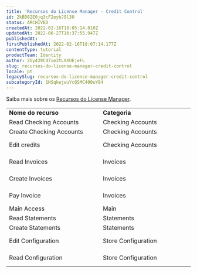 ```yaml
---
title: 'Recursos do License Manager - Credit Control'
id: 2kBD82E0jq3cF2eybJ9l3U
status: ARCHIVED
createdAt: 2022-02-16T18:05:14.810Z
updatedAt: 2022-06-27T16:37:55.947Z
publishedAt: 
firstPublishedAt: 2022-02-16T18:07:14.177Z
contentType: tutorial
productTeam: Identity
author: 2Gy429C47ie3tL9XUEjeFL
slug: recursos-do-license-manager-credit-control
locale: pt
legacySlug: recursos-do-license-manager-credit-control
subcategoryId: 1HSqkejwuYcQSMC400uY84
---
```


Saiba mais sobre os [Recursos do License Manager](https://help.vtex.com/pt/tutorial/license-manager-resources--3q6ztrC8YynQf6rdc6euk3#).

<table class="w-100 center mv7 bb b--gray" style="border-spacing: 0px; border-collapse: collapse;">
  <tr class="bb b--muted-3">
   <td class="t-body pa5" style="min-width: 15rem;"><strong>Nome do recurso</strong>
   </td>
   <td class="t-body pa5" style="min-width: 15rem;"><strong>Categoria</strong>
   </td>
   <td class="t-body pa5" style="min-width: 15rem;"><strong>Descrição</strong>
   </td>
  </tr>
  <tr class="bb b--muted-3">
   <td class="t-body pa5" style="min-width: 15rem;">Read Checking Accounts
   </td>
   <td class="t-body pa5" style="min-width: 15rem;">Checking Accounts
   </td>
   <td class="t-body pa5" style="min-width: 15rem;">Leitura a contas.
   </td>
  </tr>
  <tr class="bb b--muted-3">
   <td class="t-body pa5" style="min-width: 15rem;">Create Checking Accounts
   </td>
   <td class="t-body pa5" style="min-width: 15rem;">Checking Accounts
   </td>
   <td class="t-body pa5" style="min-width: 15rem;">Permite a criação de contas
   </td>
  </tr>
  <tr class="bb b--muted-3">
   <td class="t-body pa5" style="min-width: 15rem;">Edit credits
   </td>
   <td class="t-body pa5" style="min-width: 15rem;">Checking Accounts
   </td>
   <td class="t-body pa5" style="min-width: 15rem;">Permite modificar o limite de crédito da conta
   </td>
  </tr>
  <tr class="bb b--muted-3">
   <td class="t-body pa5" style="min-width: 15rem;">Read Invoices
   </td>
   <td class="t-body pa5" style="min-width: 15rem;">Invoices
   </td>
   <td class="t-body pa5" style="min-width: 15rem;">Permite acesso somente leitura a faturas
   </td>
  </tr>
  <tr class="bb b--muted-3">
   <td class="t-body pa5" style="min-width: 15rem;">Create Invoices
   </td>
   <td class="t-body pa5" style="min-width: 15rem;">Invoices
   </td>
   <td class="t-body pa5" style="min-width: 15rem;">Permite a emissão de notas fiscais
   </td>
  </tr>
  <tr class="bb b--muted-3">
   <td class="t-body pa5" style="min-width: 15rem;">Pay Invoice
   </td>
   <td class="t-body pa5" style="min-width: 15rem;">Invoices
   </td>
   <td class="t-body pa5" style="min-width: 15rem;">Permite o pagamento de faturas
   </td>
  </tr>
  <tr class="bb b--muted-3">
   <td class="t-body pa5" style="min-width: 15rem;">Main Access
   </td>
   <td class="t-body pa5" style="min-width: 15rem;">Main
   </td>
   <td class="t-body pa5" style="min-width: 15rem;">Permite acesso principal
   </td>
  </tr>
  <tr class="bb b--muted-3">
   <td class="t-body pa5" style="min-width: 15rem;">Read Statements
   </td>
   <td class="t-body pa5" style="min-width: 15rem;">Statements
   </td>
   <td class="t-body pa5" style="min-width: 15rem;">Leitura aos extratos de conta.
   </td>
  </tr>
  <tr class="bb b--muted-3">
   <td class="t-body pa5" style="min-width: 15rem;">Create Statements
   </td>
   <td class="t-body pa5" style="min-width: 15rem;">Statements
   </td>
   <td class="t-body pa5" style="min-width: 15rem;">Criação de extratos de conta.
   </td>
  </tr>
  <tr class="bb b--muted-3">
   <td class="t-body pa5" style="min-width: 15rem;">Edit Configuration
   </td>
   <td class="t-body pa5" style="min-width: 15rem;">Store Configuration
   </td>
   <td class="t-body pa5" style="min-width: 15rem;">Permite modificar as configurações da loja
   </td>
  </tr>
  <tr class="bb b--muted-3">
   <td class="t-body pa5" style="min-width: 15rem;">Read Configuration
   </td>
   <td class="t-body pa5" style="min-width: 15rem;">Store Configuration
   </td>
   <td class="t-body pa5" style="min-width: 15rem;">Permite acesso somente leitura às configurações da loja
   </td>
  </tr>
</table>

